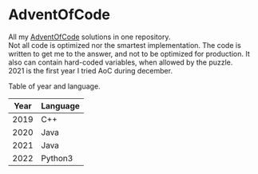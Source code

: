 # AdventOfCode

All my [AdventOfCode](https://adventofcode.com/) solutions in one repository. <br>
Not all code is optimized nor the smartest implementation. The code is written to get me to the answer, and not to be optimized for production. It also can contain hard-coded variables, when allowed by the puzzle. <br>
2021 is the first year I tried AoC during december.

Table of year and language.

| Year | Language |
|------|----------|
| 2019 | C++      |
| 2020 | Java     |
| 2021 | Java     |
| 2022 | Python3  |
